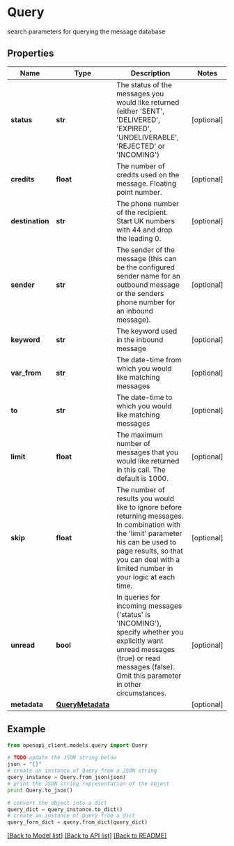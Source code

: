 # Query

search parameters for querying the message database

## Properties
Name | Type | Description | Notes
------------ | ------------- | ------------- | -------------
**status** | **str** | The status of the messages you would like returned (either &#39;SENT&#39;, &#39;DELIVERED&#39;, &#39;EXPIRED&#39;, &#39;UNDELIVERABLE&#39;, &#39;REJECTED&#39; or &#39;INCOMING&#39;) | [optional] 
**credits** | **float** | The number of credits used on the message. Floating point number. | [optional] 
**destination** | **str** | The phone number of the recipient. Start UK numbers with 44 and drop the leading 0. | [optional] 
**sender** | **str** | The sender of the message (this can be the configured sender name for an outbound message or the senders phone number for an inbound message). | [optional] 
**keyword** | **str** | The keyword used in the inbound message | [optional] 
**var_from** | **str** | The date-time from which you would like matching messages | [optional] 
**to** | **str** | The date-time to which you would like matching messages | [optional] 
**limit** | **float** | The maximum number of messages that you would like returned in this call. The default is 1000. | [optional] 
**skip** | **float** | The number of results you would like to ignore before returning messages. In combination with the &#39;limit&#39; parameter his can be used to page results, so that you can deal with a limited number in your logic at each time. | [optional] 
**unread** | **bool** | In queries for incoming messages (&#39;status&#39; is &#39;INCOMING&#39;), specify whether you explicitly want unread messages (true) or read messages (false). Omit this parameter in other circumstances. | [optional] 
**metadata** | [**QueryMetadata**](QueryMetadata.md) |  | [optional] 

## Example

```python
from openapi_client.models.query import Query

# TODO update the JSON string below
json = "{}"
# create an instance of Query from a JSON string
query_instance = Query.from_json(json)
# print the JSON string representation of the object
print Query.to_json()

# convert the object into a dict
query_dict = query_instance.to_dict()
# create an instance of Query from a dict
query_form_dict = query.from_dict(query_dict)
```
[[Back to Model list]](../README.md#documentation-for-models) [[Back to API list]](../README.md#documentation-for-api-endpoints) [[Back to README]](../README.md)



